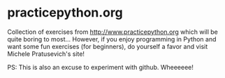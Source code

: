 # practicepython.org

Collection of exercises from http://www.practicepython.org which will be quite boring to most...  However, if you enjoy programming in Python and want some fun exercises (for beginners), do yourself a favor and visit Michele Pratusevich's site!

PS: This is also an excuse to experiment with github.  Wheeeeee!
